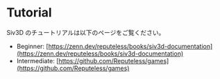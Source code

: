 # Tutorial

Siv3D のチュートリアルは以下のページをご覧ください。

- Beginner: [https://zenn.dev/reputeless/books/siv3d-documentation](https://zenn.dev/reputeless/books/siv3d-documentation)
- Intermediate: [https://github.com/Reputeless/games](https://github.com/Reputeless/games)
